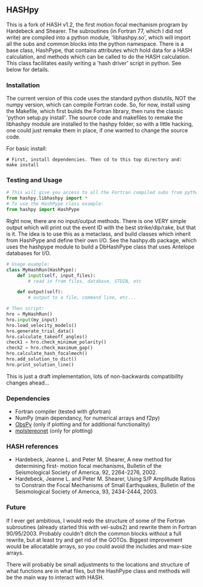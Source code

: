 ## HASHpy

This is a fork of HASH v1.2, the first motion focal mechanism program by Hardebeck and Shearer. The subroutines (in Fortran 77, which I did not write) are compiled into a python module, 'libhashpy.so', which will import all the subs and common blocks into the python namespace. There is a base class, HashPype, that contains attributes which hold data for a HASH calculation, and methods which can be called to do the HASH calculation. This class facilitates easily writing a 'hash driver' script in python. See below for details.

### Installation
The current version of this code uses the standard python distutils, NOT the numpy version, which can compile Fortran code. So, for now, install using the Makefile, which first builds the Fortran library, then runs the classic 'python setup.py install'. The source code and makefiles to remake the libhashpy module are installed to the hashpy folder, so with a little hacking, one could just remake them in place, if one wanted to change the source code.

For basic install:

```shell
# First, install dependencies. Then cd to this top directory and:
make install
```
### Testing and Usage
```python
# This will give you access to all the Fortran compiled subs from python
from hashpy.libhashpy import *
# To use the HashPype class example:
from hashpy import HashPype
```
Right now, there are no input/output methods. There is one VERY simple output which will print out the event ID with the best strike/dip/rake, but that is it. The idea is to use this as a metaclass, and build classes which inherit from HashPype and define their own I/O. See the hashpy.db package, which uses the hashpype module to build a DbHashPype class that uses Antelope databases for I/O.

```python
# Usage example:
class MyHashRun(HashPype):
    def input(self, input_files):
        # read in from files, database, STDIN, etc

    def output(self):
        # output to a file, command line, etc...

# Then script:
hro = MyHashRun()
hro.input(my_input)
hro.load_velocity_models()
hro.generate_trial_data()
hro.calculate_takeoff_angles()                
check1 = hro.check_minimum_polarity()
check2 = hro.check_maximum_gap()
hro.calculate_hash_focalmech()
hro.add_solution_to_dict()
hro.print_solution_line()
```


This is just a draft implementation, lots of non-backwards compatibillty changes ahead...

### Dependencies
* Fortran compiler (tested with gfortran)
* NumPy (main dependancy, for numerical arrays and f2py)
* [ObsPy](https://github.com/obspy/obspy.git) (only if plotting and for additional functionality) 
* [mplstereonet](https://github.com/joferkington/mplstereonet.git) (only for plotting)

### HASH references

* Hardebeck, Jeanne L. and Peter M. Shearer, A new method for determining first-
  motion focal mechanisms, Bulletin of the Seismological Society of America, 92,
  2264-2276, 2002.
* Hardebeck, Jeanne L. and Peter M. Shearer, Using S/P Amplitude Ratios to
  Constrain the Focal Mechanisms of Small Earthquakes, Bulletin of the
  Seismological Society of America, 93, 2434-2444, 2003.

### Future
If I ever get ambitious, I would redo the structure of some of the Fortran subroutines (already started this with vel-subs2) and rewrite them in Fortran 90/95/2003. Probably couldn't ditch the common blocks without a full rewrite, but at least try and get rid of the GOTOs. Biggest improvement would be allocatable arrays, so you could avoid the includes and max-size arrays.

There will probably be small adjustments to the locations and structure of what functions are in what files, but the HashPype class and methods will be the main way to interact with HASH.


